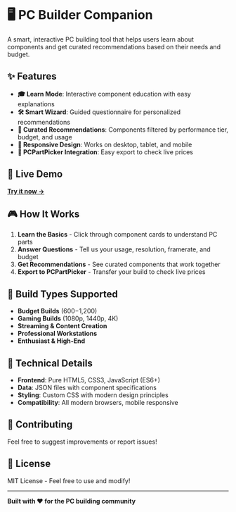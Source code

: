 # 🖥️ PC Builder Companion

A smart, interactive PC building tool that helps users learn about components and get curated recommendations based on their needs and budget.

## ✨ Features

- **🎓 Learn Mode**: Interactive component education with easy explanations
- **🛠️ Smart Wizard**: Guided questionnaire for personalized recommendations  
- **🎯 Curated Recommendations**: Components filtered by performance tier, budget, and usage
- **📱 Responsive Design**: Works on desktop, tablet, and mobile
- **🔗 PCPartPicker Integration**: Easy export to check live prices

## 🚀 Live Demo

**[Try it now →](https://stilesjesus.github.io/pc-builder-companion/)**

## 🎮 How It Works

1. **Learn the Basics** - Click through component cards to understand PC parts
2. **Answer Questions** - Tell us your usage, resolution, framerate, and budget
3. **Get Recommendations** - See curated components that work together
4. **Export to PCPartPicker** - Transfer your build to check live prices

## 🎯 Build Types Supported

- **Budget Builds** ($600-$1,200)
- **Gaming Builds** (1080p, 1440p, 4K)
- **Streaming & Content Creation**
- **Professional Workstations**
- **Enthusiast & High-End**

## 🔧 Technical Details

- **Frontend**: Pure HTML5, CSS3, JavaScript (ES6+)
- **Data**: JSON files with component specifications
- **Styling**: Custom CSS with modern design principles
- **Compatibility**: All modern browsers, mobile responsive


## 🤝 Contributing

Feel free to suggest improvements or report issues!

## 📄 License

MIT License - Feel free to use and modify!

---

**Built with ❤️ for the PC building community**
